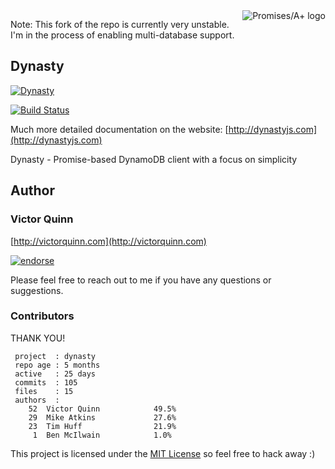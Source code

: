 <a href="http://promisesaplus.com/">
    <img src="http://promisesaplus.com/assets/logo-small.png" alt="Promises/A+ logo"
         title="Promises/A+ 1.0 compliant" align="right" />
</a>

Note: This fork of the repo is currently very unstable. I'm in the process of enabling multi-database support.

## Dynasty

[![Dynasty](http://dynastyjs.com/logobg.png)](http://dynastyjs.com)

[![Build Status](https://travis-ci.org/victorquinn/dynasty.png?branch=master)](https://travis-ci.org/victorquinn/dynasty)

Much more detailed documentation on the website: [http://dynastyjs.com](http://dynastyjs.com)

Dynasty - Promise-based DynamoDB client with a focus on simplicity

## Author
### Victor Quinn
[http://victorquinn.com](http://victorquinn.com)

[![endorse](http://api.coderwall.com/victorquinn/endorsecount.png)](http://coderwall.com/victorquinn)

Please feel free to reach out to me if you have any questions or suggestions.

### Contributors

THANK YOU!

```
 project  : dynasty
 repo age : 5 months
 active   : 25 days
 commits  : 105
 files    : 15
 authors  :
    52	Victor Quinn            49.5%
    29	Mike Atkins             27.6%
    23	Tim Huff                21.9%
     1	Ben McIlwain            1.0%
```

This project is licensed under the [MIT License](http://en.wikipedia.org/wiki/MIT_License) so feel free to hack away :)
